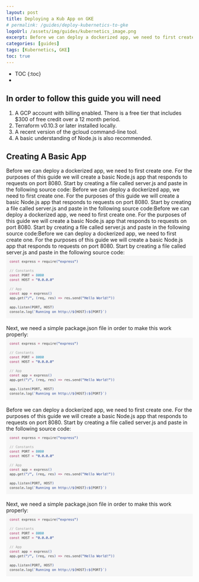 ```yaml
---
layout: post
title: Deploying a Kub App on GKE
# permalink: /guides/deploy-kubernetics-to-gke
logoUrl: /assets/img/guides/kubernetics_image.png
excerpt: Before we can deploy a dockerized app, we need to first create one. For the purposes of this guide we will create a basic Node.js app that responds to requests on port 8080.
categories: [guides]
tags: [Kubernetics, GKE]
toc: true
---
```


* TOC 
{:toc}
* 
## In order to follow this guide you will need
1. A GCP account with billing enabled. There is a free tier that includes $300 of free credit over a 12 month period.
2. Terraform v0.10.3 or later installed locally.
3. A recent version of the gcloud command-line tool.
4. A basic understanding of Node.js is also recommended.

## Creating A Basic App

Before we can deploy a dockerized app, we need to first create one. For the purposes of this guide we will create a basic Node.js app that responds to requests on port 8080.
Start by creating a file called server.js and paste in the following source code:
Before we can deploy a dockerized app, we need to first create one. For the purposes of this guide we will create a basic Node.js app that responds to requests on port 8080.
Start by creating a file called server.js and paste in the following source code:Before we can deploy a dockerized app, we need to first create one. For the purposes of this guide we will create a basic Node.js app that responds to requests on port 8080.
Start by creating a file called server.js and paste in the following source code:Before we can deploy a dockerized app, we need to first create one. For the purposes of this guide we will create a basic Node.js app that responds to requests on port 8080.
Start by creating a file called server.js and paste in the following source code:
![My helpful screenshot](/assets/img/guides/code-block.png)

Next, we need a simple package.json file in order to make this work properly:
![My helpful screenshot](/assets/img/guides/code-block.png)

Before we can deploy a dockerized app, we need to first create one. For the purposes of this guide we will create a basic Node.js app that responds to requests on port 8080.
Start by creating a file called server.js and paste in the following source code:
![My helpful screenshot](/assets/img/guides/code-block.png)

Next, we need a simple package.json file in order to make this work properly:
![My helpful screenshot](/assets/img/guides/code-block.png)
